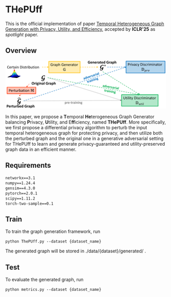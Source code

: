 # THePUff

This is the official implementation of paper [Temporal Heterogeneous Graph Generation with Privacy, Utility, and Efficiency](https://openreview.net/pdf?id=tj5xJInWty), accepted by **ICLR'25** as _spotlight_ paper.

## Overview

![](./framework.png)

In this paper, we propose a **T**emporal **He**terogeneous Graph Generator balancing **P**rivacy, **U**tility, and E**ff**iciency, named **THePUff**. More specifically, we first propose a differential privacy algorithm to perturb the input temporal heterogeneous graph for protecting privacy, and then utilize both the perturbed graph and the original one in a generative adversarial setting for THePUff to learn and generate privacy-guaranteed and utility-preserved graph data in an efficient manner.

## Requirements

```
networkx==3.1
numpy==1.24.4
gensim==4.3.0
pytorch==2.0.1
scipy==1.11.2
torch-two-sample==0.1
```

## Train

To train the graph generation framework, run

```
python ThePUff.py --dataset {dataset_name}
```

The generated graph will be stored in ./data/{dataset}/generated/ .

## Test

To evaluate the generated graph, run

```
python metrics.py --dataset {dataset_name}
```

